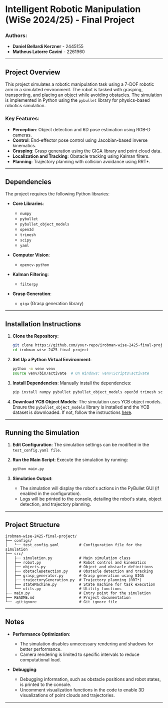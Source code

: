 # Intelligent Robotic Manipulation (WiSe 2024/25) - Final Project

### Authors:
- **Daniel Bellardi Kerzner** - 2445155  
- **Matheus Latorre Cavini** - 2261960  

---

## Project Overview

This project simulates a robotic manipulation task using a 7-DOF robotic arm in a simulated environment. The robot is tasked with grasping, transporting, and placing an object while avoiding obstacles. The simulation is implemented in Python using the `pybullet` library for physics-based robotics simulation.

### Key Features:
- **Perception**: Object detection and 6D pose estimation using RGB-D cameras.
- **Control**: End-effector pose control using Jacobian-based inverse kinematics.
- **Grasping**: Grasp generation using the GIGA library and point cloud data.
- **Localization and Tracking**: Obstacle tracking using Kalman filters.
- **Planning**: Trajectory planning with collision avoidance using RRT*.

---

## Dependencies

The project requires the following Python libraries:

- **Core Libraries**:
  - `numpy`
  - `pybullet`
  - `pybullet_object_models`
  - `open3d`
  - `trimesh`
  - `scipy`
  - `yaml`

- **Computer Vision**:
  - `opencv-python`

- **Kalman Filtering**:
  - `filterpy`

- **Grasp Generation**:
  - `giga` (Grasp generation library)

---

## Installation Instructions

1. **Clone the Repository**:
   ```bash
   git clone https://github.com/your-repo/irobman-wise-2425-final-project.git
   cd irobman-wise-2425-final-project
   ```

2. **Set Up a Python Virtual Environment**:
   ```bash
   python -m venv venv
   source venv/bin/activate  # On Windows: venv\Scripts\activate
   ```

3. **Install Dependencies**:
   Manually install the dependencies:
   ```bash
   pip install numpy pybullet pybullet_object_models open3d trimesh scipy yaml opencv-python filterpy giga
   ```

4. **Download YCB Object Models**:
   The simulation uses YCB object models. Ensure the `pybullet_object_models` library is installed and the YCB dataset is downloaded. If not, follow the instructions [here](https://github.com/bulletphysics/bullet3/tree/master/data).

---

## Running the Simulation

1. **Edit Configuration**:
   The simulation settings can be modified in the `test_config.yaml file`. 

2. **Run the Main Script**:
   Execute the simulation by running:
   ```bash
   python main.py
   ```

3. **Simulation Output**:
   - The simulation will display the robot's actions in the PyBullet GUI (if enabled in the configuration).
   - Logs will be printed to the console, detailing the robot's state, object detection, and trajectory planning.

---

## Project Structure

```
irobman-wise-2425-final-project/
├── configs/
│   └── test_config.yaml         # Configuration file for the simulation
├── src/
│   ├── simulation.py            # Main simulation class
│   ├── robot.py                 # Robot control and kinematics
│   ├── objects.py               # Object and obstacle definitions
│   ├── obstacleDetection.py     # Obstacle detection and tracking
│   ├── grasp_generator.py       # Grasp generation using GIGA
│   ├── trajectoryGeneration.py  # Trajectory planning (RRT*)
│   ├── stateMachine.py          # State machine for task execution
│   └── utils.py                 # Utility functions
├── main.py                      # Entry point for the simulation
├── README.md                    # Project documentation
└── .gitignore                   # Git ignore file
```

---

## Notes

- **Performance Optimization**:
  - The simulation disables unnecessary rendering and shadows for better performance.
  - Camera rendering is limited to specific intervals to reduce computational load.

- **Debugging**:
  - Debugging information, such as obstacle positions and robot states, is printed to the console.
  - Uncomment visualization functions in the code to enable 3D visualizations of point clouds and trajectories.

---

